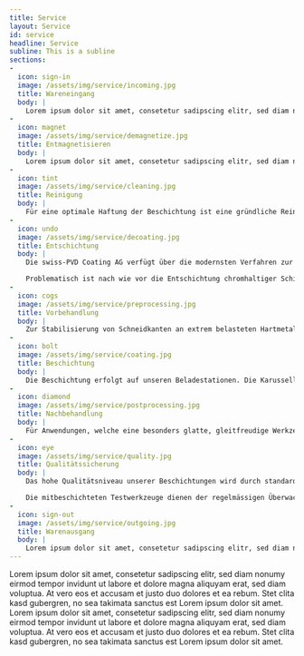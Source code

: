 ```yaml
---
title: Service
layout: Service
id: service
headline: Service
subline: This is a subline
sections:
-
  icon: sign-in
  image: /assets/img/service/incoming.jpg
  title: Wareneingang
  body: |
    Lorem ipsum dolor sit amet, consetetur sadipscing elitr, sed diam nonumy eirmod tempor invidunt ut labore et dolore magna aliquyam erat, sed diam voluptua. At vero eos et accusam et justo duo dolores et ea rebum. Stet clita kasd gubergren, no sea takimata sanctus est Lorem ipsum dolor sit amet. Lorem ipsum dolor sit amet, consetetur sadipscing elitr, sed diam nonumy eirmod tempor invidunt ut labore et dolore magna aliquyam erat, sed diam voluptua. At vero eos et accusam et justo duo dolores et ea rebum. Stet clita kasd gubergren, no sea takimata sanctus est Lorem ipsum dolor sit amet.
-
  icon: magnet
  image: /assets/img/service/demagnetize.jpg
  title: Entmagnetisieren
  body: |
    Lorem ipsum dolor sit amet, consetetur sadipscing elitr, sed diam nonumy eirmod tempor invidunt ut labore et dolore magna aliquyam erat, sed diam voluptua. At vero eos et accusam et justo duo dolores et ea rebum. Stet clita kasd gubergren, no sea takimata sanctus est Lorem ipsum dolor sit amet. Lorem ipsum dolor sit amet, consetetur sadipscing elitr, sed diam nonumy eirmod tempor invidunt ut labore et dolore magna aliquyam erat, sed diam voluptua. At vero eos et accusam et justo duo dolores et ea rebum. Stet clita kasd gubergren, no sea takimata sanctus est Lorem ipsum dolor sit amet.
-
  icon: tint
  image: /assets/img/service/cleaning.jpg
  title: Reinigung
  body: |
    Für eine optimale Haftung der Beschichtung ist eine gründliche Reinigung unabdingbar. Rückstände wie Öle verhindern eine chemische Anbindung der Schicht und können Abplatzungen zur Folge haben. In unseren vollautomatischen und mit Ultraschall betriebenen Reinigungslinien benutzen wir FCKW-freie, alkalische Reinigungsprodukte. Jede Linie verfügt über eine eigene Wasseraufbereitungsanlage, um konstante Reinigungsergebnisse zu sichern. Bei schwierig zu entfernenden Verschmutzungen (Diamantpaste, Kunststoffrückstände, etc.) empfehlen wir eine Vorreinigung mittels Nassdruckstrahlen.
-
  icon: undo
  image: /assets/img/service/decoating.jpg
  title: Entschichtung
  body: |
    Die swiss-PVD Coating AG verfügt über die modernsten Verfahren zur Entfernung fehlerhafter PVD Schichten oder unerwünschter PVD Mehrfachbeschichtungen von Stahl- und Hartmetallsubstraten ohne störende Schädigung der Oberfläche.

    Problematisch ist nach wie vor die Entschichtung chromhaltiger Schichten auf Hartmetalloberflächen, die nur nach erfolgter Absprache mit dem Kunden durchgeführt wird.
-
  icon: cogs
  image: /assets/img/service/preprocessing.jpg
  title: Vorbehandlung
  body: |
    Zur Stabilisierung von Schneidkanten an extrem belasteten Hartmetallwerkzeugen, sowie zur optimalen Haftgrundvorbereitung von Werkzeug- und Bauteiloberflächen setzen wir spezielle Mikrostrahlverfahren ein. Dies betrifft insbesondere oxidierte, kontaminierte und funkenerodierte Oberflächen, sowie Hartmetalloberflächen mit Kobaltauswaschungen. Das Nassdruckstrahlen erlaubt uns das Strahlen mit Korund (Siliziumoxid?) in einer Korngrösse von blabla? Als Strahlmittel für PVD eignet sich Blabla und blabla. Ungeeignet für eine nachträgliche PVD Beschichtung sind Strahlmittel wie Glasperlen. Diese können sich im Beschichtungssubtrat festsetzen und zu fehlerhaften Beschichtungen führen. Beim Einsatz von Diamantpaste muss bereits beim Kunden vor Versand gründlich gereinigt werden, damit sich die Paste nicht festsetzen kann.
-
  icon: bolt
  image: /assets/img/service/coating.jpg
  title: Beschichtung
  body: |
    Die Beschichtung erfolgt auf unseren Beladestationen. Die Karussells haben je 6 Satelliten, welche je nach Grösse mit diversen Tellern bestückt werden. Jedes Teil wird einzeln mit einer geeigneten Halterung aufgenommen und optimal auf die Beschichtungsquelle ausgerichtet. PVD Beschichtungen auf Innenkonturen wie Bohrungen und Schlitze sind nur bedingt beschichtbar, da die Schichtdicke auf versteckten Oberflächen drastisch abnimmt.
-
  icon: diamond
  image: /assets/img/service/postprocessing.jpg
  title: Nachbehandlung
  body: |
    Für Anwendungen, welche eine besonders glatte, gleitfreudige Werkzeug-/Bauteiloberfläche erfordern, besteht die Möglichkeit einer TRIBOFINISHING Behandlung. Dadurch werden die bei ARC Prozessen unvermeidlichen Droplets (Schmelzspritzer) entfernt und die Oberflächengüte wird deutlich verbessert.
-
  icon: eye
  image: /assets/img/service/quality.jpg
  title: Qualitätssicherung
  body: |
    Das hohe Qualitätsniveau unserer Beschichtungen wird durch standardisierte Qualitätsprüfungen zur Bestimmung der Schichtdicke, Schichtstruktur und Schichthaftung gewährleistet. Zu diesem Zweck werden jeder Beschichtungscharge Teststücke, bzw. Testwerkzeuge beigefügt.

    Die mitbeschichteten Testwerkzeuge dienen der regelmässigen Überwachung der Einsatzleistung beim Bohren, Fräsen und Drehen.
-
  icon: sign-out
  image: /assets/img/service/outgoing.jpg
  title: Warenausgang
  body: |
    Lorem ipsum dolor sit amet, consetetur sadipscing elitr, sed diam nonumy eirmod tempor invidunt ut labore et dolore magna aliquyam erat, sed diam voluptua. At vero eos et accusam et justo duo dolores et ea rebum. Stet clita kasd gubergren, no sea takimata sanctus est Lorem ipsum dolor sit amet. Lorem ipsum dolor sit amet, consetetur sadipscing elitr, sed diam nonumy eirmod tempor invidunt ut labore et dolore magna aliquyam erat, sed diam voluptua. At vero eos et accusam et justo duo dolores et ea rebum. Stet clita kasd gubergren, no sea takimata sanctus est Lorem ipsum dolor sit amet.
---
```

Lorem ipsum dolor sit amet, consetetur sadipscing elitr, sed diam nonumy eirmod tempor invidunt ut labore et dolore magna aliquyam erat, sed diam voluptua. At vero eos et accusam et justo duo dolores et ea rebum. Stet clita kasd gubergren, no sea takimata sanctus est Lorem ipsum dolor sit amet. Lorem ipsum dolor sit amet, consetetur sadipscing elitr, sed diam nonumy eirmod tempor invidunt ut labore et dolore magna aliquyam erat, sed diam voluptua. At vero eos et accusam et justo duo dolores et ea rebum. Stet clita kasd gubergren, no sea takimata sanctus est Lorem ipsum dolor sit amet.
